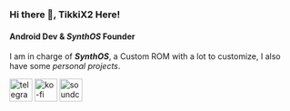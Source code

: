 ### Hi there 👋, TikkiX2 Here!
#### Android Dev & __*SynthOS*__ Founder
I am in charge of __*SynthOS*__, a Custom ROM with a lot to customize, I also have some *personal projects*.

[<img src='https://cdn.jsdelivr.net/npm/simple-icons@3.0.1/icons/telegram.svg' alt='telegram' height='40'>](https://t.me/TikkiX2)
[<img src='https://cdn.jsdelivr.net/npm/simple-icons@3.0.1/icons/ko-fi.svg' alt='ko-fi' height='40'>](https://ko-fi.com/tikkix2)
[<img src='https://cdn.jsdelivr.net/npm/simple-icons@3.0.1/icons/soundcloud.svg' alt='soundcloud' height='40'>](https://soundcloud.com/radstyle-music)  
<!--
**TikkiX2/TikkiX2** is a ✨ _special_ ✨ repository because its `README.md` (this file) appears on your GitHub profile.

Here are some ideas to get you started:

- 🌱 I’m currently learning ...
- 👯 I’m looking to collaborate on ...
- 🤔 I’m looking for help with ...
- 📫 How to reach me: ...
- 😄 Pronouns: ...
- ⚡ Fun fact: ...
-->
